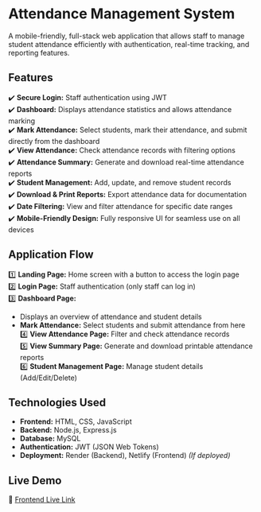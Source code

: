 # Attendance Management System  

A mobile-friendly, full-stack web application that allows staff to manage student attendance efficiently with authentication, real-time tracking, and reporting features.  

## Features  
✔️ **Secure Login:** Staff authentication using JWT  
✔️ **Dashboard:** Displays attendance statistics and allows attendance marking  
✔️ **Mark Attendance:** Select students, mark their attendance, and submit directly from the dashboard  
✔️ **View Attendance:** Check attendance records with filtering options  
✔️ **Attendance Summary:** Generate and download real-time attendance reports  
✔️ **Student Management:** Add, update, and remove student records  
✔️ **Download & Print Reports:** Export attendance data for documentation  
✔️ **Date Filtering:** View and filter attendance for specific date ranges  
✔️ **Mobile-Friendly Design:** Fully responsive UI for seamless use on all devices  

## Application Flow  
1️⃣ **Landing Page:** Home screen with a button to access the login page  
2️⃣ **Login Page:** Staff authentication (only staff can log in)  
3️⃣ **Dashboard Page:**  
   - Displays an overview of attendance and student details  
   - **Mark Attendance:** Select students and submit attendance from here  
4️⃣ **View Attendance Page:** Filter and check attendance records  
5️⃣ **View Summary Page:** Generate and download printable attendance reports  
6️⃣ **Student Management Page:** Manage student details (Add/Edit/Delete)  

## Technologies Used  
- **Frontend:** HTML, CSS, JavaScript  
- **Backend:** Node.js, Express.js  
- **Database:** MySQL  
- **Authentication:** JWT (JSON Web Tokens)  
- **Deployment:** Render (Backend), Netlify (Frontend) *(If deployed)*  

## Live Demo  
🔗 [Frontend Live Link](https://aaasc-prema.netlify.app/)
